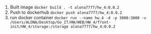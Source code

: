 1. Built image 
```docker build . -t alona7777/hw_4:0.0.2 ```
2. Push to dockerhub
```docker push alona7777/hw_4:0.0.2```
3. run docker container
```docker run --name hw_4 -d -p 3000:3000 -v /Users/ALONA/Desktop/Go_IT/HW/WEB/HW_4/front-init/HW_4/storage:/storage alona7777/hw_4:0.0.2```
